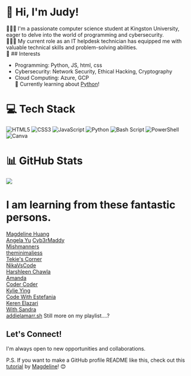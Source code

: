 # 👋 Hi, I'm Judy!
👩🏻‍💻 I'm a passionate computer science student at Kingston University, eager to delve into the world of programming and cybersecurity.<br>
👩🏻‍🎓 My current role as an IT helpdesk technician has equipped me with valuable technical skills and problem-solving abilities.<br/>
🎨 ## Interests
* Programming: Python, JS, html, css<br/>
* Cybersecurity: Network Security, Ethical Hacking, Cryptography<br/>
* Cloud Computing: Azure, GCP<br/>
💭 Currently learning about [Python](https://www.udemy.com/course/100-days-of-code/?utm_source=adwords&utm_medium=udemyads&utm_campaign=Search_DSA_Alpha_Prof_la.EN_cc.ROW-English&campaigntype=Search&portfolio=ROW-English&language=EN&product=Course&test=&audience=DSA&topic=Python&priority=Alpha&utm_content=deal4584&utm_term=_._ag_162511578924_._ad_696197165265_._kw__._de_c_._dm__._pl__._ti_aud-2268488108639%3Adsa-1705455366924_._li_9069438_._pd__._&matchtype=&gad_source=1&gclid=CjwKCAiAudG5BhAREiwAWMlSjIiOSqu7KJTODPztwbqkM8P40fQ6nuknOuM4KcuLb6cGGLFeH15jPRoC2d8QAvD_BwE&couponCode=2021PM25)!<br/>

# 💻 Tech Stack
![HTML5](https://img.shields.io/badge/html5-%23E34F26.svg?style=for-the-badge&logo=html5&logoColor=white)
![CSS3](https://img.shields.io/badge/css3-%231572B6.svg?style=for-the-badge&logo=css3&logoColor=white)
![JavaScript](https://img.shields.io/badge/javascript-%23323330.svg?style=for-the-badge&logo=javascript&logoColor=%23F7DF1E)
![Python](https://img.shields.io/badge/python-3670A0?style=for-the-badge&logo=python&logoColor=ffdd54)
![Bash Script](https://img.shields.io/badge/bash_script-%23121011.svg?style=flat&logo=gnu-bash&logoColor=white) 
![PowerShell](https://img.shields.io/badge/PowerShell-%235391FE.svg?style=flat&logo=powershell&logoColor=white) 
![Canva](https://img.shields.io/badge/Canva-%2300C4CC.svg?style=flat&logo=Canva&logoColor=white)

# 📊 GitHub Stats
<!-- GitHub stats from https://github.com/anuraghazra/github-readme-stats -->
![](https://github-readme-stats.vercel.app/api?username=judynicky&theme=radical&hide_border=false&include_all_commits=true&count_private=true)<br/>

# I am learning from these fantastic persons.
[Magdeline Huang](https://magdelinehuang.com/)<br/>
[Angela Yu](https://appbrewery.com/courses)
[Cyb3rMaddy](https://linktr.ee/Cyb3rMaddy)<br/>
[Mishmanners](https://mishmanners.info/)<br/>
[theminimaljess](https://theminimaljess.com/)<br/>
[Tekie's Corner](https://sophyia.me/)<br/>
[NikaVsCode](https://nikavscode.com/)<br/>
[Harshleen Chawla](https://linktr.ee/Harshleen_Chawla)<br/>
[Amanda](https://github.com/amandamartin-dev)<br/>
[Coder Coder](https://coder-coder.com/)<br/>
[Kylie Ying](https://www.kylieying.com/)<br/>
[Code With Estefania](https://codingwithestefania.hashnode.dev/)<br/>
[Keren Elazari](https://www.k3r3n3.com/)<br/>
[With Sandra](https://linktr.ee/with.sandra)<br/>
[addielamarr.sh](https://www.instagram.com/addielamarr.sh?utm_source=ig_web_button_share_sheet&igsh=ZDNlZDc0MzIxNw==)
Still more on my playlist....?


## Let's Connect!
I'm always open to new opportunities and collaborations.

P.S. If you want to make a GitHub profile README like this, check out this [tutorial](https://youtu.be/DWFs6aqknqw?si=oX-In0gOUUZiqINh) by [Magdeline](https://github.com/xsol05)! 😊
<!--
**judynicky/judynicky** is a ✨ _special_ ✨ repository because its `README.md` (this file) appears on your GitHub profile.

Here are some ideas to get you started:

- 🔭 I’m currently working on ...
- 🌱 I’m currently learning ...
- 👯 I’m looking to collaborate on ...
- 🤔 I’m looking for help with ...
- 💬 Ask me about ...
- 📫 How to reach me: ...
- 😄 Pronouns: ...
- ⚡ Fun fact: ...
-->

